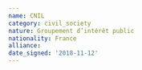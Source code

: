 ```yaml
---
name: CNIL
category: civil_society
nature: Groupement d’intérêt public
nationality: France
alliance: 
date_signed: '2018-11-12'
---
```

    